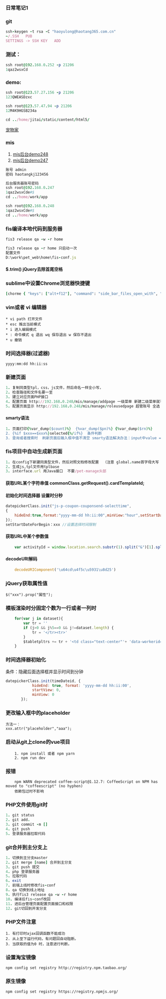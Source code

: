 ### 日常笔记1
###  git
```ruby
ssh-keygen -t rsa -C "haoyulong@haotang365.com.cn"
~/.SSH   PUB
SETTINGS -> SSH KEY   ADD
```
### 测试：
```ruby
ssh root@192.168.0.252 -p 21206
1qaz2wsxCd
```

### demo:
```ruby
ssh root@123.57.27.156 -p 21206
123QWEASDzxc

ssh root@123.57.47.94 -p 21206
12M4K9HGSB234a

cd ../home/jitai/static/content/html5/

```
[宠物家](https://api.cwjia.cn/static/content/)
### mis

 1. [mis后台demo248](http://192.168.0.248/mis/account/login)
 2. [mis后台demo247](http://192.168.0.247/mis/account/login)
```ruby
账号 admin
密码 haotangkj123456

后台服务器账号密码
ssh root@192.168.0.247
1qaz2wsxCde#$
cd ../home/work/app

ssh root@192.168.0.248
1qaz2wsxCde#$
cd ../home/work/app
```
### fis编译本地代码到服务器
```ruby
fis3 release qa -w -r home

fis3 release qa -r home 只启动一次
配置文件
D:\work\pet_web\home\fis-conf.js
```
#### $.trim() jQuery去除首尾空格
### sublime中设置Chrome浏览器快捷键
```ruby
[chorme { "keys": ["alt+f12"], "command": "side_bar_files_open_with", "args": { "paths": [], "application": "C:\\Program Files\\Google\\Chrome\\Application\\chrome.exe", "extensions": ".*" } } ]
```
### vim或者 vi 编辑器 
```
* vi path 打开文件
* esc 推出当前模式
* i 进入编辑模式 
* : 命令模式 q 退出 wq 保存退出 w 保存不退出
* u 撤销
```
### 时间选择器(过滤器) 
```
yyyy:mm:dd hh:ii:ss 
```
### 新建页面
```ruby
1. 复制同类型tpl，css，js文件，然后命名一样全小写，
2. 检查路径和文件名要一至
3. 建立对应页面PHP接口
4. 配置页面 http://192.168.0.248/mis/manage/addpage 一级菜单 新建二级菜单就不选二级菜单  填写页面名称  和URL地址注意路径对应
5. 配置页面显示 http://192.168.0.248/mis/manage/roleusedpage 超管账号 全选 保存
```
#### smarty语法
```ruby
1. 页面打印{%var_dump($count)%}  {%var_dump($pn)%} {%var_dump($rn)%}
2. {%if $xxx==$xxx%}selected{%/if%}  条件判断
3. 查询或者搜索时  刷新页面后输入框中值不清空 smarty语法解决办法：input中value = {参数值}
```

### fis项目中自动生成新页面
```ruby
1. 在config下新建同类型文件，然后对照文档修改配置  （注意 global.name首字母大写 path目录 pagelimit是否分页）
2. 生成js,tpl文件用tplbase
3. interface.url 用Java接口  不要/pet-manage头部
```

#### 获取URL某个字符串值  commonClass.getRequest().cardTemplateId;

#### 初始化时间选择器  设置时分秒
```javascript  
datepickerClass.init("js-p-coupon-couponsend-selecttime",
{
    hideEnd:true,format:"yyyy-mm-dd hh:ii:00",minView:"hour",setStartDateForBegin:new Date()
});
setStartDateForBegin：xxx //设置选择时间限制
```
#### 获取URL中某个参数值
```javascript
    var activityId = window.location.search.substr(1).split("&")[1].split('=')[1];
```
#### decodeURI解码
```javascript
    decodeURIComponent('\u64cd\u4f5c\u5931\u8d25')   
```
### jQuery获取属性值
    $("xxx").prop("属性");
### 模板渲染时分固定个数为一行或者一列时
```javascript
    for(var j in dataset){
        var tr = ''
        if (j>0 && j%5==0 && j!=dataset.length) {
            tr = '</tr><tr>'
        }
        $tabletpltrs += tr + '<td class="text-center"'+ 'data-workerid="'+dataset[j].id+'">'+dataset[j].num+'</td>'
    }
```
### 时间选择器初始化
条件：隐藏后面选择框并显示时间到分钟
```javascript
datepickerClass.init(timeDateid, {
            hideEnd: true, format: 'yyyy-mm-dd hh:ii:00',
            startView: 0,
            minView: 0
       });
```
### 更改输入框中的placeholder
```
方法一：
xxx.attr("placeholder","aaa");
```
### 启动从git上clone的vue项目
```
    1. npm install 或者 npm yarn
    2. npm run dev
```
### 报错
```
    npm WARN deprecated coffee-script@1.12.7: CoffeeScript on NPM has moved to "coffeescript" (no hyphen)
    依赖包过时不影响
```
### PHP文件使用git时
```ruby
1. git status
2. git add.
3. git commit -m []
4. git push 
5. 登录服务器拉取代码
```
### git合并到主分支上
```ruby
1. 切换到主分支master
2. git merge [name] 合并到主分支
3. git push 提交
4. php 登录服务器
5. 拉取代码
6. exit
7. 前端上线时修改fis-conf
8. qa 切换到线上地址
9. 执行fis3 release qa -w -r home
10. 编译后fis-conf改回
11. 进后台管理页面配置页面接口和权限
12. git切回到开发分支
```
### PHP文件注意
```
1. 有打印时ajax回调函数不能成功
2. 从上至下运行代码，有问题回自动阻断。
3. 当获取的值为0 时，注意进行判断。
```
### 设置淘宝镜像
    npm config set registry http://registry.npm.taobao.org/
### 原生镜像
    npm config set registry https://registry.npmjs.org/